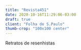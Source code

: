 ```yaml
---
title: "Revista451"
date: 2020-10-16T11:29:06-03:00
draft: true
client: "Folha de S.Paulo"
thumb-crop: "100x100 center"
---
```


Retratos de resenhistas
